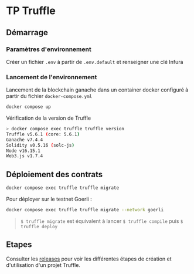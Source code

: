 # TP Truffle

## Démarrage

### Paramètres d'environnement

Créer un fichier `.env` à partir de `.env.default` et renseigner une clé Infura

### Lancement de l'environnement

Lancement de la blockchain ganache dans un container docker configuré à partir du fichier `docker-compose.yml`

```sh
docker compose up
```

Vérification de la version de Truffle

```sh
> docker compose exec truffle truffle version
Truffle v5.6.1 (core: 5.6.1)
Ganache v7.4.4
Solidity v0.5.16 (solc-js)
Node v16.15.1
Web3.js v1.7.4
```

## Déploiement des contrats

```sh
docker compose exec truffle truffle migrate
```

Pour déployer sur le testnet Goerli : 

```sh
docker compose exec truffle truffle migrate --network goerli
```

> `$ truffle migrate` est équivalent à lancer `$ truffle compile` puis `$ truffle deploy`

## Etapes

Consulter les [releases](https://github.com/EmileCalixte/alyra-truffle/releases) pour voir les différentes étapes de création et d'utilisation d'un projet Truffle.
